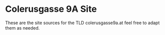 Colerusgasse 9A Site
==============

These are the site sources for the TLD colerusgasse9a.at feel free to adapt them as needed.
